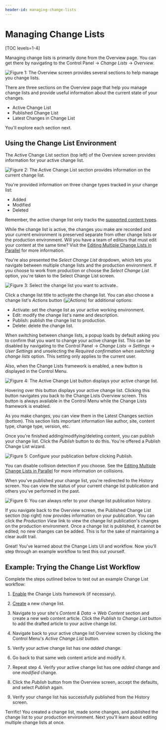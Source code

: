 ```yaml
---
header-id: managing-change-lists
---
```


# Managing Change Lists

[TOC levels=1-4]

Managing change lists is primarily done from the Overview page. You can get
there by navigating to the Control Panel &rarr; *Change Lists* &rarr;
*Overview*.

![Figure 1: The Overview screen provides several sections to help manage you change lists.](../../../images/change-lists-overview.png)

There are three sections on the Overview page that help you manage change lists
and provide useful information about the current state of your changes.

- Active Change List
- Published Change List
- Latest Changes in Change List

You'll explore each section next.

## Using the Change List Environment

The Active Change List section (top left) of the Overview screen provides
information for your active change list.

![Figure 2: The Active Change List section provides information on the current change list.](../../../images/active-change-list.png)

You're provided information on three change types tracked in your change list:

- Added
- Modified
- Deleted

Remember, the active change list only tracks the
[supported content types](/docs/7-2/user/-/knowledge_base/u/change-lists).

While the change list is active, the changes you make are recorded and your
current environment is preserved separate from other change lists or the
production environment. Will you have a team of editors that must edit your
content at the same time? Visit the
[Editing Multiple Change Lists in Parallel](/docs/7-2/user/-/knowledge_base/u/editing-multiple-change-lists-in-parallel)
for more information.

You're also presented the *Select Change List* dropdown, which lets you navigate
between multiple change lists and the production environment. If you choose to
work from production or choose the *Select Change List* option, you're taken to
the Select Change List screen.

![Figure 3: Select the change list you want to activate..](../../../images/select-change-list.png)

Click a change list title to activate the change list. You can also choose a
change list's *Actions* button (![Actions](../../../images/icon-staging-bar-options.png))
for additional options:

- Activate: set the change list as your active working environment.
- Edit: modify the change list's name and description.
- Publish: publish the change list to production.
- Delete: delete the change list.

When switching between change lists, a popup loads by default asking you to
confirm that you want to change your active change list. This can be disabled by
navigating to the Control Panel &rarr; *Change Lists* &rarr; *Settings* &rarr;
*User Settings* and unselecting the *Required confirmation when switching change
lists* option. This setting only applies to the current user.

Also, when the Change Lists framework is enabled, a new button is displayed in
the Control Menu.

![Figure 4: The Active Change List button displays your active change list.](../../../images/active-change-list-indicator.png)

Hovering over this button displays your active change list. Clicking this button
navigates you back to the Change Lists Overview screen. This button is always
available in the Control Menu while the Change Lists framework is enabled.

As you make changes, you can view them in the Latest Changes section (bottom).
This section lists important information like author, site, content type, change
type, version, etc.

Once you're finished adding/modifying/deleting content, you can publish your
change list. Click the *Publish* button to do this. You're offered a Publish
Change List wizard.

![Figure 5: Configure your publication before clicking *Publish*.](../../../images/publish-change-list.png)

You can disable collision detection if you choose. See the
[Editing Multiple Change Lists in Parallel](/docs/7-2/user/-/knowledge_base/u/editing-multiple-change-lists-in-parallel)
for more information on collisions.

<!-- Cover how to schedule the publication when the feature is not grayed out.
-->

When you've published your change list, you're redirected to the History screen.
You can view the status of your current change list publication and others
you've performed in the past.

![Figure 6: You can always refer to your change list publication history.](../../../images/change-list-history.png)

If you navigate back to the Overview screen, the Published Change List section
(top right) now provides information on your publication. You can click the
*Production View* link to view the change list publication's changes on the
production environment. Once a change list is published, it cannot be edited; no
new changes can be added. This is for the sake of maintaining a clear audit
trail. 

<!-- Rolling back change lists is an upcoming feature, but not available
currently. -->

Great! You've learned about the Change Lists UI and workflow. Now you'll step
through an example workflow to test this out yourself.

## Example: Trying the Change List Workflow

Complete the steps outlined below to test out an example Change List workflow:

1.  [Enable](/docs/7-2/user/-/knowledge_base/u/enabling-change-lists) the Change
    Lists framework (if necessary).

2.  [Create](/docs/7-2/user/-/knowledge_base/u/creating-change-lists) a new
    change list.

3.  Navigate to your site's *Content & Data* &rarr; *Web Content* section and
    create a new web content article. Click the *Publish to Change List* button
    to add the drafted article to your active change list.

4.  Navigate back to your active change list Overview screen by clicking the
    Control Menu's *Active Change List* button.

5.  Verify your active change list has one *added* change.

6.  Go back to that same web content article and modify it.

7.  Repeat step 4. Verify your active change list has one *added* change and one
    *modified* change.

8.  Click the *Publish* button from the Overview screen, accept the defaults,
    and select *Publish* again.

9.  Verify your change list has successfully published from the History screen.

Terrific! You created a change list, made some changes, and published the change
list to your production environment. Next you'll learn about editing multiple
change lists at once.
